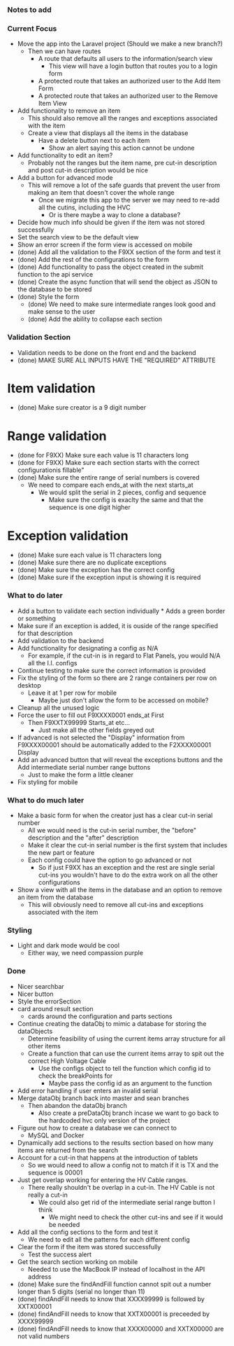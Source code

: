 ### Notes to add

### Current Focus
* Move the app into the Laravel project (Should we make a new branch?)
    * Then we can have routes
        * A route that defaults all users to the information/search view
            * This view will have a login button that routes you to a login form
        * A protected route that takes an authorized user to the Add Item Form
        * A protected route that takes an authorized user to the Remove Item View
* Add functionality to remove an item 
    * This should also remove all the ranges and exceptions associated with the item
    * Create a view that displays all the items in the database
        * Have a delete button next to each item
            * Show an alert saying this action cannot be undone
* Add functionality to edit an item?
    * Probably not the ranges but the item name, pre cut-in description and post cut-in description would be nice
* Add a button for advanced mode
    * This will remove a lot of the safe guards that prevent the user from making an item that doesn't cover the whole range
        * Once we migrate this app to the server we may need to re-add all the cutins, including the HVC
            * Or is there maybe a way to clone a database?
* Decide how much info should be given if the item was not stored successfully
* Set the search view to be the default view
* Show an error screen if the form view is accessed on mobile
* (done) Add all the validation to the F9XX section of the form and test it
* (done) Add the rest of the configurations to the form
* (done) Add functionality to pass the object created in the submit function to the api service
* (done) Create the async function that will send the object as JSON to the database to be stored
* (done) Style the form
    * (done) We need to make sure intermediate ranges look good and make sense to the user
    * (done) Add the ability to collapse each section

### Validation Section
* Validation needs to be done on the front end and the backend
* (done) MAKE SURE ALL INPUTS HAVE THE "REQUIRED" ATTRIBUTE

# Item validation
* (done) Make sure creator is a 9 digit number

# Range validation
* (done for F9XX) Make sure each value is 11 characters long
* (done for F9XX) Make sure each section starts with the correct configurationis fillable"
* (done) Make sure the entire range of serial numbers is covered
    * We need to compare each ends_at with the next starts_at
        * We would split the serial in 2 pieces, config and sequence
            * Make sure the config is exaclty the same and that the sequence is one digit higher
                

# Exception validation
* (done) Make sure each value is 11 characters long
* (done) Make sure there are no duplicate exceptions
* (done) Make sure the exception has the correct config
* (done) Make sure if the exception input is showing it is required

### What to do later
* Add a button to validate each section individually
        * Adds a green border or something
* Make sure if an exception is added, it is ouside of the range specified for that description
* Add validation to the backend
* Add functionality for designating a config as N/A
    * For example, if the cut-in is in regard to Flat Panels, you would N/A all the I.I. configs
* Continue testing to make sure the correct information is provided
* Fix the styling of the form so there are 2 range containers per row on desktop
    * Leave it at 1 per row for mobile
        * Maybe just don't allow the form to be accessed on mobile?
* Cleanup all the unused logic
* Force the user to fill out F9XXXX0001 ends_at First
    * Then F9XXTX99999 Starts_at etc...
        * Just make all the other fields greyed out
* If advanced is not selected the "Display" information from F9XXXX00001 should be automatically added to the F2XXXX00001 Display
* Add an advanced button that will reveal the exceptions buttons and the Add intermediate serial number range buttons
    * Just to make the form a little cleaner
* Fix styling for mobile


### What to do much later
* Make a basic form for when the creator just has a clear cut-in serial number
    * All we would need is the cut-in serial number, the "before" description and the "after" description
    * Make it clear the cut-in serial number is the first system that includes the new part or feature
    * Each config could have the option to go advanced or not
        * So if just F9XX has an exception and the rest are single serial cut-ins you wouldn't have to do the extra work on all the other configurations
* Show a view with all the items in the database and an option to remove an item from the database
    * This will obviously need to remove all cut-ins and exceptions associated with the item

### Styling
* Light and dark mode would be cool
    * Either way, we need compassion purple

### Done
* Nicer searchbar
* Nicer button
* Style the errorSection
* card around result section
    * cards around the configuration and parts sections
* Continue creating the dataObj to mimic a database for storing the dataObjects
    * Determine feasibility of using the current items array structure for all other items
    * Create a function that can use the current items array to spit out the correct High Voltage Cable 
        * Use the configs object to tell the function which config id to check the breakPoints for
            * Maybe pass the config id as an argument to the function
* Add error handling if user enters an invalid serial
* Merge dataObj branch back into master and sean branches
    * Then abandon the dataObj branch
        * Also create a preDataObj branch incase we want to go back to the hardcoded hvc only version of the project
* Figure out how to create a database we can connect to
    * MySQL and Docker
* Dynamically add sections to the results section based on how many items are returned from the search
* Account for a cut-in that happens at the introduction of tablets
    * So we would need to allow a config not to match if it is TX and the sequence is 00001
* Just get overlap working for entering the HV Cable ranges. 
    * There really shouldn't be overlap in a cut-in. The HV Cable is not really a cut-in
        * We could also get rid of the intermediate serial range button I think
            * We might need to check the other cut-ins and see if it would be needed
* Add all the config sections to the form and test it
    * We need to edit all the patterns for each different config
* Clear the form if the item was stored successfully
    * Test the success alert
* Get the search section working on mobile
    * Needed to use the MacBook IP instead of localhost in the API address
* (done) Make sure the findAndFill function cannot spit out a number longer than 5 digits (serial no longer than 11)
* (done) findAndFill needs to know that XXXX99999 is followed by XXTX00001
* (done) findAndFill needs to know that XXTX00001 is preceeded by XXXX99999
* (done) findAndFill needs to know that XXXX00000 and XXTX00000 are not valid numbers
